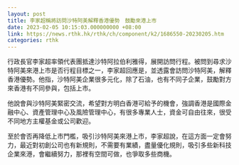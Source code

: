 ```yaml
---
layout: post
title: 李家超稱將訪問沙特阿美解釋香港優勢　鼓勵來港上市
date: 2023-02-05 10:15:03.000000000 +08:00
link: https://news.rthk.hk/rthk/ch/component/k2/1686550-20230205.htm
categories: rthk
---
```


行政長官李家超率領代表團抵達沙特阿拉伯利雅得，展開訪問行程。被問到尋求沙特阿美來港上市是否行程目標之一，李家超回應是，並透露會訪問沙特阿美，解釋香港優勢。他指，沙特阿美企業很多元化，除了石油，也有不同子企業，鼓勵對方來香港有不同參與，包括上市。

他說會與沙特阿美緊密交流，希望對方明白香港可給予的機會，強調香港是國際金融中心、資產管理中心及風險管理中心，有很多專業人士，資金可自由往來，很受不同地方主權基金或公司歡迎。

至於會否再降低上市門檻，吸引沙特阿美來港上市，李家超說，在這方面一定會努力，最近對初創公司也有新規則，不需要有業績，盡量優化規則，吸引多些新科技企業來港，會繼續努力，那裡有空間可做，也爭取多些商機。
